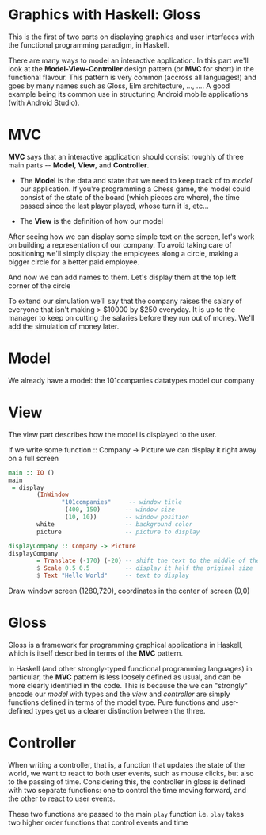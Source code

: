 Graphics with Haskell: Gloss
============================

This is the first of two parts on displaying graphics and user interfaces with
the functional programming paradigm, in Haskell.

There are many ways to model an interactive application. In this part we'll look
at the **Model-View-Controller** design pattern (or **MVC** for short) in the
functional flavour. This pattern is very common (accross all languages!) and
goes by many names such as Gloss, Elm architecture, ..., .... A good example
being its common use in structuring Android mobile applications (with Android
Studio).

MVC
===

**MVC** says that an interactive application should consist roughly of three
main parts -- **Model**, **View**, and **Controller**.

* The **Model** is the data and state that we need to keep track of to
    *model* our application. If you're programming a Chess game, the model could
    consist of the state of the board (which pieces are where), the time passed
    since the last player played, whose turn it is, etc...

* The **View** is the definition of how our model

After seeing how we can display some simple text on the screen, let's work on
building a representation of our company. To avoid taking care of positioning
we'll simply display the employees along a circle, making a bigger circle for a
better paid employee.

And now we can add names to them. Let's display them at the top left corner of the circle

To extend our simulation we'll say that the company raises the salary of
everyone that isn't making > $10000 by $250 everyday. It is up to the manager to
keep on cutting the salaries before they run out of money. We'll add the
simulation of money later.

Model
=====

We already have a model: the 101companies datatypes model our company

View
====

The view part describes how the model is displayed to the user.

If we write some function :: Company -> Picture we can display it right away on
a full screen

```hs
main :: IO ()
main
 = display
        (InWindow
               "101companies"     -- window title
                (400, 150)       -- window size
                (10, 10))        -- window position
        white                    -- background color
        picture                  -- picture to display

displayCompany :: Company -> Picture
displayCompany
        = Translate (-170) (-20) -- shift the text to the middle of the window
        $ Scale 0.5 0.5          -- display it half the original size
        $ Text "Hello World"     -- text to display
```

Draw window screen (1280,720), coordinates in the center of screen (0,0)

Gloss
=====

Gloss is a framework for programming graphical applications in Haskell, which
is itself described in terms of the **MVC** pattern.

In Haskell (and other strongly-typed functional programming languages) in
particular, the **MVC** pattern is less loosely defined as usual, and can be
more clearly identified in the code. This is because the we can "strongly"
encode our *model* with types and the *view* and *controller* are simply
functions defined in terms of the model type. Pure functions and user-defined
types get us a clearer distinction between the three.

Controller
==========

When writing a controller, that is, a function that updates the state of the
world, we want to react to both user events, such as mouse clicks, but also to
the passing of time.
Considering this, the controller in gloss is defined with two separate
functions: one to control the time moving forward, and the other to react to
user events.

These two functions are passed to the main `play` function i.e. `play` takes two
higher order functions that control events and time

